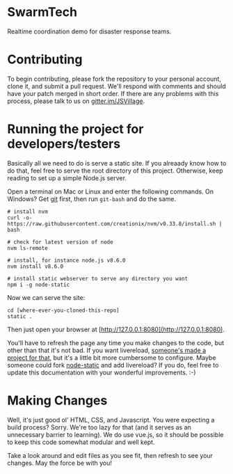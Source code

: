# SwarmTech

Realtime coordination demo for disaster response teams.

# Contributing

To begin contributing, please fork the repository to your personal account, clone it, and submit a pull request.  We'll respond with comments and should have your patch merged in short order.  If there are any problems with this process, please talk to us on [gitter.im/JSVillage](https://gitter.im/JSVillage).

# Running the project for developers/testers

Basically all we need to do is serve a static site.  If you alreaady know how to do that, feel free to serve the root directory of this project.  Otherwise, keep reading to set up a simple Node.js server.

Open a terminal on Mac or Linux and enter the following commands.  On Windows?  Get [git](https://git-scm.com/downloads) first, then run `git-bash` and do the same.

```
# install nvm
curl -o- https://raw.githubusercontent.com/creationix/nvm/v0.33.8/install.sh | bash

# check for latest version of node
nvm ls-remote

# install, for instance node.js v8.6.0
nvm install v8.6.0

# install static webserver to serve any directory you want
npm i -g node-static
```

Now we can serve the site:

```
cd [where-ever-you-cloned-this-repo]
static .
```

Then just open your browser at [http://127.0.0.1:8080](http://127.0.0.1:8080).

You'll have to refresh the page any time you make changes to the code, but other than that it's not bad.  If you want livereload, [someone's made a project for that](https://github.com/farf/static-livereload), but it's a little bit more cumbersome to configure.  Maybe someone could fork [node-static](https://github.com/cloudhead/node-static) and add livereload?  If you do, feel free to update this documentation with your wonderful improvements.  :-)

# Making Changes

Well, it's just good ol' HTML, CSS, and Javascript.  You were expecting a build process?  Sorry.  We're too lazy for that (and it serves as an unnecessary barrier to learning).  We do use vue.js, so it should be possible to keep this code somewhat modular and well kept.

Take a look around and edit files as you see fit, then refresh to see your changes.  May the force be with you!
